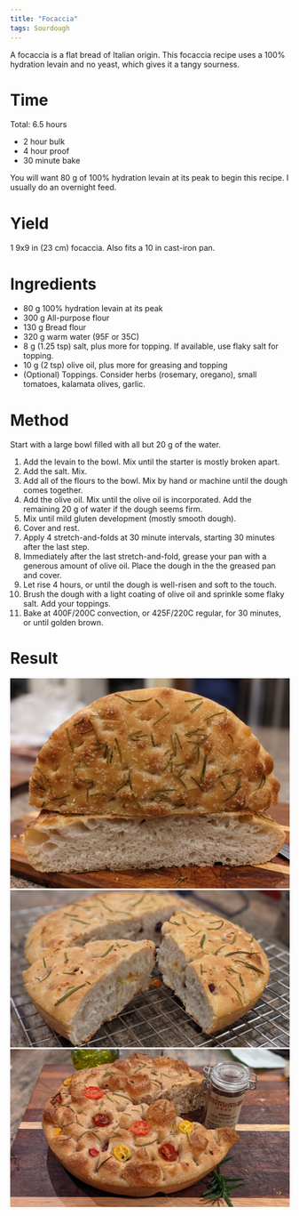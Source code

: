 ```yaml
---
title: "Focaccia"
tags: Sourdough
---
```


A focaccia is a flat bread of Italian origin. This focaccia recipe uses a 100% hydration levain and no yeast, which gives it a tangy sourness.

# Time
Total: 6.5 hours
- 2 hour bulk
- 4 hour proof
- 30 minute bake

You will want 80 g of 100% hydration levain at its peak to begin this recipe. I usually do an overnight feed.

# Yield
1 9x9 in (23 cm) focaccia. Also fits a 10 in cast-iron pan.

# Ingredients
- 80 g 100% hydration levain at its peak
- 300 g All-purpose flour
- 130 g Bread flour
- 320 g warm water (95F or 35C)
- 8 g (1.25 tsp) salt, plus more for topping. If available, use flaky salt for topping.
- 10 g (2 tsp) olive oil, plus more for greasing and topping
- (Optional) Toppings. Consider herbs (rosemary, oregano), small tomatoes, kalamata olives, garlic.

# Method
Start with a large bowl filled with all but 20 g of the water.
1. Add the levain to the bowl. Mix until the starter is mostly broken apart.
2. Add the salt. Mix.
3. Add all of the flours to the bowl. Mix by hand or machine until the dough comes together. 
4. Add the olive oil. Mix until the olive oil is incorporated. Add the remaining 20 g of water if the dough seems firm.
5. Mix until mild gluten development (mostly smooth dough).
6. Cover and rest.
7. Apply 4 stretch-and-folds at 30 minute intervals, starting 30 minutes after the last step.
8. Immediately after the last stretch-and-fold, grease your pan with a generous amount of olive oil. Place the dough in the the greased pan and cover.
9. Let rise 4 hours, or until the dough is well-risen and soft to the touch.
10. Brush the dough with a light coating of olive oil and sprinkle some flaky salt. Add your toppings.
11. Bake at 400F/200C convection, or 425F/220C regular, for 30 minutes, or until golden brown.

# Result
![Rosemary topped focaccia](/assets/rosemary_focaccia.jpg)
![Garlic, kalamata olive, and rosemary focaccia](/assets/garlic_focaccia.jpg)
![Cherry tomato and rosemary focaccia](/assets/tomato_focaccia.jpg)
